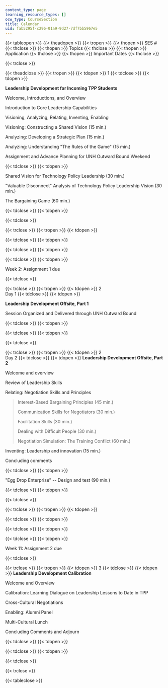 ```yaml
---
content_type: page
learning_resource_types: []
ocw_type: CourseSection
title: Calendar
uid: fab5295f-c296-01a9-9d27-7df7bb5967e5
---
```


{{< tableopen >}}
{{< theadopen >}}
{{< tropen >}}
{{< thopen >}}
SES #
{{< thclose >}}
{{< thopen >}}
Topics
{{< thclose >}}
{{< thopen >}}
Application
{{< thclose >}}
{{< thopen >}}
Important Dates
{{< thclose >}}

{{< trclose >}}

{{< theadclose >}}
{{< tropen >}}
{{< tdopen >}}
1
{{< tdclose >}}
{{< tdopen >}}


**Leadership Development for Incoming TPP Students**

Welcome, Introductions, and Overview

Introduction to Core Leadership Capabilities

Visioning, Analyzing, Relating, Inventing, Enabling

Visioning: Constructing a Shared Vision (15 min.)

Analyzing: Developing a Strategic Plan (15 min.)

Analyzing: Understanding "The Rules of the Game" (15 min.)

Assignment and Advance Planning for UNH Outward Bound Weekend


{{< tdclose >}}
{{< tdopen >}}


Shared Vision for Technology Policy Leadership (30 min.)

"Valuable Disconnect" Analysis of Technology Policy Leadership Vision (30 min.)

The Bargaining Game (60 min.)


{{< tdclose >}}
{{< tdopen >}}

{{< tdclose >}}

{{< trclose >}}
{{< tropen >}}
{{< tdopen >}}

{{< tdclose >}}
{{< tdopen >}}

{{< tdclose >}}
{{< tdopen >}}

{{< tdclose >}}
{{< tdopen >}}


Week 2: Assignment 1 due


{{< tdclose >}}

{{< trclose >}}
{{< tropen >}}
{{< tdopen >}}
2  
Day 1
{{< tdclose >}}
{{< tdopen >}}


**Leadership Development Offsite, Part 1**

Session Organized and Delivered through UNH Outward Bound


{{< tdclose >}}
{{< tdopen >}}

{{< tdclose >}}
{{< tdopen >}}

{{< tdclose >}}

{{< trclose >}}
{{< tropen >}}
{{< tdopen >}}
2  
Day 2
{{< tdclose >}}
{{< tdopen >}}
**Leadership Development Offsite, Part 2**

Welcome and overview

Review of Leadership Skills

Relating: Negotiation Skills and Principles

> Interest-Based Bargaining Principles (45 min.)
> 
> Communication Skills for Negotiators (30 min.)
> 
> Facilitation Skills (30 min.)
> 
> Dealing with Difficult People (30 min.)
> 
> Negotiation Simulation: The Training Conflict (60 min.)

Inventing: Leadership and innovation (15 min.)

Concluding comments


{{< tdclose >}}
{{< tdopen >}}


"Egg Drop Enterprise" -- Design and test (90 min.)


{{< tdclose >}}
{{< tdopen >}}

{{< tdclose >}}

{{< trclose >}}
{{< tropen >}}
{{< tdopen >}}

{{< tdclose >}}
{{< tdopen >}}

{{< tdclose >}}
{{< tdopen >}}

{{< tdclose >}}
{{< tdopen >}}


Week 11: Assignment 2 due


{{< tdclose >}}

{{< trclose >}}
{{< tropen >}}
{{< tdopen >}}
3
{{< tdclose >}}
{{< tdopen >}}
**Leadership Development Calibration**

Welcome and Overview

Calibration: Learning Dialogue on Leadership Lessons to Date in TPP

Cross-Cultural Negotiations

Enabling: Alumni Panel

Multi-Cultural Lunch

Concluding Comments and Adjourn


{{< tdclose >}}
{{< tdopen >}}

{{< tdclose >}}
{{< tdopen >}}

{{< tdclose >}}

{{< trclose >}}

{{< tableclose >}}
